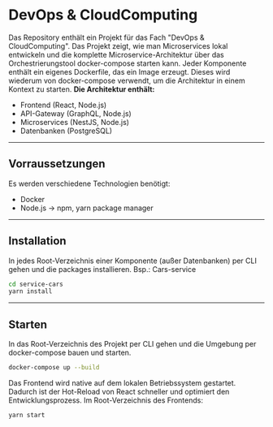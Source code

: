 # DevOps & CloudComputing

Das Repository enthält ein Projekt für das Fach "DevOps & CloudComputing". Das Projekt zeigt, wie man Microservices lokal entwickeln und die komplette Microservice-Architektur über das Orchestrierungstool docker-compose starten kann. Jeder Komponente enthält ein eigenes Dockerfile, das ein Image erzeugt. Dieses wird wiederum von docker-compose verwendt, um die Architektur in einem Kontext zu starten.
**Die Architektur enthält:**

- Frontend (React, Node.js)
- API-Gateway (GraphQL, Node.js)
- Microservices (NestJS, Node.js)
- Datenbanken (PostgreSQL)

---

## Vorraussetzungen

Es werden verschiedene Technologien benötigt:

- Docker
- Node.js -> npm, yarn package manager

---

## Installation

In jedes Root-Verzeichnis einer Komponente (außer Datenbanken) per CLI gehen und die packages installieren.
Bsp.: Cars-service

```bash
cd service-cars
yarn install
```

---

## Starten

In das Root-Verzeichnis des Projekt per CLI gehen und die Umgebung per docker-compose bauen und starten.

```bash
docker-compose up --build
```

Das Frontend wird native auf dem lokalen Betriebssystem gestartet. Dadurch ist der Hot-Reload von React schneller und optimiert den Entwicklungsprozess. Im Root-Verzeichnis des Frontends:

```bash
yarn start
```
